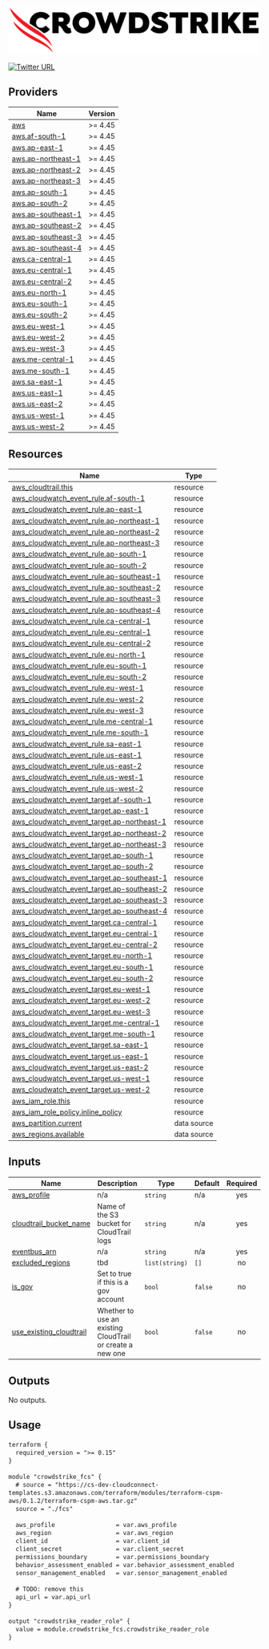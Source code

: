 <!-- BEGIN_TF_DOCS -->
![CrowdStrike FalconPy](https://raw.githubusercontent.com/CrowdStrike/falconpy/main/docs/asset/cs-logo.png)

[![Twitter URL](https://img.shields.io/twitter/url?label=Follow%20%40CrowdStrike&style=social&url=https%3A%2F%2Ftwitter.com%2FCrowdStrike)](https://twitter.com/CrowdStrike)<br/>

## Providers

| Name | Version |
|------|---------|
| <a name="provider_aws"></a> [aws](#provider\_aws) | >= 4.45 |
| <a name="provider_aws.af-south-1"></a> [aws.af-south-1](#provider\_aws.af-south-1) | >= 4.45 |
| <a name="provider_aws.ap-east-1"></a> [aws.ap-east-1](#provider\_aws.ap-east-1) | >= 4.45 |
| <a name="provider_aws.ap-northeast-1"></a> [aws.ap-northeast-1](#provider\_aws.ap-northeast-1) | >= 4.45 |
| <a name="provider_aws.ap-northeast-2"></a> [aws.ap-northeast-2](#provider\_aws.ap-northeast-2) | >= 4.45 |
| <a name="provider_aws.ap-northeast-3"></a> [aws.ap-northeast-3](#provider\_aws.ap-northeast-3) | >= 4.45 |
| <a name="provider_aws.ap-south-1"></a> [aws.ap-south-1](#provider\_aws.ap-south-1) | >= 4.45 |
| <a name="provider_aws.ap-south-2"></a> [aws.ap-south-2](#provider\_aws.ap-south-2) | >= 4.45 |
| <a name="provider_aws.ap-southeast-1"></a> [aws.ap-southeast-1](#provider\_aws.ap-southeast-1) | >= 4.45 |
| <a name="provider_aws.ap-southeast-2"></a> [aws.ap-southeast-2](#provider\_aws.ap-southeast-2) | >= 4.45 |
| <a name="provider_aws.ap-southeast-3"></a> [aws.ap-southeast-3](#provider\_aws.ap-southeast-3) | >= 4.45 |
| <a name="provider_aws.ap-southeast-4"></a> [aws.ap-southeast-4](#provider\_aws.ap-southeast-4) | >= 4.45 |
| <a name="provider_aws.ca-central-1"></a> [aws.ca-central-1](#provider\_aws.ca-central-1) | >= 4.45 |
| <a name="provider_aws.eu-central-1"></a> [aws.eu-central-1](#provider\_aws.eu-central-1) | >= 4.45 |
| <a name="provider_aws.eu-central-2"></a> [aws.eu-central-2](#provider\_aws.eu-central-2) | >= 4.45 |
| <a name="provider_aws.eu-north-1"></a> [aws.eu-north-1](#provider\_aws.eu-north-1) | >= 4.45 |
| <a name="provider_aws.eu-south-1"></a> [aws.eu-south-1](#provider\_aws.eu-south-1) | >= 4.45 |
| <a name="provider_aws.eu-south-2"></a> [aws.eu-south-2](#provider\_aws.eu-south-2) | >= 4.45 |
| <a name="provider_aws.eu-west-1"></a> [aws.eu-west-1](#provider\_aws.eu-west-1) | >= 4.45 |
| <a name="provider_aws.eu-west-2"></a> [aws.eu-west-2](#provider\_aws.eu-west-2) | >= 4.45 |
| <a name="provider_aws.eu-west-3"></a> [aws.eu-west-3](#provider\_aws.eu-west-3) | >= 4.45 |
| <a name="provider_aws.me-central-1"></a> [aws.me-central-1](#provider\_aws.me-central-1) | >= 4.45 |
| <a name="provider_aws.me-south-1"></a> [aws.me-south-1](#provider\_aws.me-south-1) | >= 4.45 |
| <a name="provider_aws.sa-east-1"></a> [aws.sa-east-1](#provider\_aws.sa-east-1) | >= 4.45 |
| <a name="provider_aws.us-east-1"></a> [aws.us-east-1](#provider\_aws.us-east-1) | >= 4.45 |
| <a name="provider_aws.us-east-2"></a> [aws.us-east-2](#provider\_aws.us-east-2) | >= 4.45 |
| <a name="provider_aws.us-west-1"></a> [aws.us-west-1](#provider\_aws.us-west-1) | >= 4.45 |
| <a name="provider_aws.us-west-2"></a> [aws.us-west-2](#provider\_aws.us-west-2) | >= 4.45 |
## Resources

| Name | Type |
|------|------|
| [aws_cloudtrail.this](https://registry.terraform.io/providers/hashicorp/aws/latest/docs/resources/cloudtrail) | resource |
| [aws_cloudwatch_event_rule.af-south-1](https://registry.terraform.io/providers/hashicorp/aws/latest/docs/resources/cloudwatch_event_rule) | resource |
| [aws_cloudwatch_event_rule.ap-east-1](https://registry.terraform.io/providers/hashicorp/aws/latest/docs/resources/cloudwatch_event_rule) | resource |
| [aws_cloudwatch_event_rule.ap-northeast-1](https://registry.terraform.io/providers/hashicorp/aws/latest/docs/resources/cloudwatch_event_rule) | resource |
| [aws_cloudwatch_event_rule.ap-northeast-2](https://registry.terraform.io/providers/hashicorp/aws/latest/docs/resources/cloudwatch_event_rule) | resource |
| [aws_cloudwatch_event_rule.ap-northeast-3](https://registry.terraform.io/providers/hashicorp/aws/latest/docs/resources/cloudwatch_event_rule) | resource |
| [aws_cloudwatch_event_rule.ap-south-1](https://registry.terraform.io/providers/hashicorp/aws/latest/docs/resources/cloudwatch_event_rule) | resource |
| [aws_cloudwatch_event_rule.ap-south-2](https://registry.terraform.io/providers/hashicorp/aws/latest/docs/resources/cloudwatch_event_rule) | resource |
| [aws_cloudwatch_event_rule.ap-southeast-1](https://registry.terraform.io/providers/hashicorp/aws/latest/docs/resources/cloudwatch_event_rule) | resource |
| [aws_cloudwatch_event_rule.ap-southeast-2](https://registry.terraform.io/providers/hashicorp/aws/latest/docs/resources/cloudwatch_event_rule) | resource |
| [aws_cloudwatch_event_rule.ap-southeast-3](https://registry.terraform.io/providers/hashicorp/aws/latest/docs/resources/cloudwatch_event_rule) | resource |
| [aws_cloudwatch_event_rule.ap-southeast-4](https://registry.terraform.io/providers/hashicorp/aws/latest/docs/resources/cloudwatch_event_rule) | resource |
| [aws_cloudwatch_event_rule.ca-central-1](https://registry.terraform.io/providers/hashicorp/aws/latest/docs/resources/cloudwatch_event_rule) | resource |
| [aws_cloudwatch_event_rule.eu-central-1](https://registry.terraform.io/providers/hashicorp/aws/latest/docs/resources/cloudwatch_event_rule) | resource |
| [aws_cloudwatch_event_rule.eu-central-2](https://registry.terraform.io/providers/hashicorp/aws/latest/docs/resources/cloudwatch_event_rule) | resource |
| [aws_cloudwatch_event_rule.eu-north-1](https://registry.terraform.io/providers/hashicorp/aws/latest/docs/resources/cloudwatch_event_rule) | resource |
| [aws_cloudwatch_event_rule.eu-south-1](https://registry.terraform.io/providers/hashicorp/aws/latest/docs/resources/cloudwatch_event_rule) | resource |
| [aws_cloudwatch_event_rule.eu-south-2](https://registry.terraform.io/providers/hashicorp/aws/latest/docs/resources/cloudwatch_event_rule) | resource |
| [aws_cloudwatch_event_rule.eu-west-1](https://registry.terraform.io/providers/hashicorp/aws/latest/docs/resources/cloudwatch_event_rule) | resource |
| [aws_cloudwatch_event_rule.eu-west-2](https://registry.terraform.io/providers/hashicorp/aws/latest/docs/resources/cloudwatch_event_rule) | resource |
| [aws_cloudwatch_event_rule.eu-west-3](https://registry.terraform.io/providers/hashicorp/aws/latest/docs/resources/cloudwatch_event_rule) | resource |
| [aws_cloudwatch_event_rule.me-central-1](https://registry.terraform.io/providers/hashicorp/aws/latest/docs/resources/cloudwatch_event_rule) | resource |
| [aws_cloudwatch_event_rule.me-south-1](https://registry.terraform.io/providers/hashicorp/aws/latest/docs/resources/cloudwatch_event_rule) | resource |
| [aws_cloudwatch_event_rule.sa-east-1](https://registry.terraform.io/providers/hashicorp/aws/latest/docs/resources/cloudwatch_event_rule) | resource |
| [aws_cloudwatch_event_rule.us-east-1](https://registry.terraform.io/providers/hashicorp/aws/latest/docs/resources/cloudwatch_event_rule) | resource |
| [aws_cloudwatch_event_rule.us-east-2](https://registry.terraform.io/providers/hashicorp/aws/latest/docs/resources/cloudwatch_event_rule) | resource |
| [aws_cloudwatch_event_rule.us-west-1](https://registry.terraform.io/providers/hashicorp/aws/latest/docs/resources/cloudwatch_event_rule) | resource |
| [aws_cloudwatch_event_rule.us-west-2](https://registry.terraform.io/providers/hashicorp/aws/latest/docs/resources/cloudwatch_event_rule) | resource |
| [aws_cloudwatch_event_target.af-south-1](https://registry.terraform.io/providers/hashicorp/aws/latest/docs/resources/cloudwatch_event_target) | resource |
| [aws_cloudwatch_event_target.ap-east-1](https://registry.terraform.io/providers/hashicorp/aws/latest/docs/resources/cloudwatch_event_target) | resource |
| [aws_cloudwatch_event_target.ap-northeast-1](https://registry.terraform.io/providers/hashicorp/aws/latest/docs/resources/cloudwatch_event_target) | resource |
| [aws_cloudwatch_event_target.ap-northeast-2](https://registry.terraform.io/providers/hashicorp/aws/latest/docs/resources/cloudwatch_event_target) | resource |
| [aws_cloudwatch_event_target.ap-northeast-3](https://registry.terraform.io/providers/hashicorp/aws/latest/docs/resources/cloudwatch_event_target) | resource |
| [aws_cloudwatch_event_target.ap-south-1](https://registry.terraform.io/providers/hashicorp/aws/latest/docs/resources/cloudwatch_event_target) | resource |
| [aws_cloudwatch_event_target.ap-south-2](https://registry.terraform.io/providers/hashicorp/aws/latest/docs/resources/cloudwatch_event_target) | resource |
| [aws_cloudwatch_event_target.ap-southeast-1](https://registry.terraform.io/providers/hashicorp/aws/latest/docs/resources/cloudwatch_event_target) | resource |
| [aws_cloudwatch_event_target.ap-southeast-2](https://registry.terraform.io/providers/hashicorp/aws/latest/docs/resources/cloudwatch_event_target) | resource |
| [aws_cloudwatch_event_target.ap-southeast-3](https://registry.terraform.io/providers/hashicorp/aws/latest/docs/resources/cloudwatch_event_target) | resource |
| [aws_cloudwatch_event_target.ap-southeast-4](https://registry.terraform.io/providers/hashicorp/aws/latest/docs/resources/cloudwatch_event_target) | resource |
| [aws_cloudwatch_event_target.ca-central-1](https://registry.terraform.io/providers/hashicorp/aws/latest/docs/resources/cloudwatch_event_target) | resource |
| [aws_cloudwatch_event_target.eu-central-1](https://registry.terraform.io/providers/hashicorp/aws/latest/docs/resources/cloudwatch_event_target) | resource |
| [aws_cloudwatch_event_target.eu-central-2](https://registry.terraform.io/providers/hashicorp/aws/latest/docs/resources/cloudwatch_event_target) | resource |
| [aws_cloudwatch_event_target.eu-north-1](https://registry.terraform.io/providers/hashicorp/aws/latest/docs/resources/cloudwatch_event_target) | resource |
| [aws_cloudwatch_event_target.eu-south-1](https://registry.terraform.io/providers/hashicorp/aws/latest/docs/resources/cloudwatch_event_target) | resource |
| [aws_cloudwatch_event_target.eu-south-2](https://registry.terraform.io/providers/hashicorp/aws/latest/docs/resources/cloudwatch_event_target) | resource |
| [aws_cloudwatch_event_target.eu-west-1](https://registry.terraform.io/providers/hashicorp/aws/latest/docs/resources/cloudwatch_event_target) | resource |
| [aws_cloudwatch_event_target.eu-west-2](https://registry.terraform.io/providers/hashicorp/aws/latest/docs/resources/cloudwatch_event_target) | resource |
| [aws_cloudwatch_event_target.eu-west-3](https://registry.terraform.io/providers/hashicorp/aws/latest/docs/resources/cloudwatch_event_target) | resource |
| [aws_cloudwatch_event_target.me-central-1](https://registry.terraform.io/providers/hashicorp/aws/latest/docs/resources/cloudwatch_event_target) | resource |
| [aws_cloudwatch_event_target.me-south-1](https://registry.terraform.io/providers/hashicorp/aws/latest/docs/resources/cloudwatch_event_target) | resource |
| [aws_cloudwatch_event_target.sa-east-1](https://registry.terraform.io/providers/hashicorp/aws/latest/docs/resources/cloudwatch_event_target) | resource |
| [aws_cloudwatch_event_target.us-east-1](https://registry.terraform.io/providers/hashicorp/aws/latest/docs/resources/cloudwatch_event_target) | resource |
| [aws_cloudwatch_event_target.us-east-2](https://registry.terraform.io/providers/hashicorp/aws/latest/docs/resources/cloudwatch_event_target) | resource |
| [aws_cloudwatch_event_target.us-west-1](https://registry.terraform.io/providers/hashicorp/aws/latest/docs/resources/cloudwatch_event_target) | resource |
| [aws_cloudwatch_event_target.us-west-2](https://registry.terraform.io/providers/hashicorp/aws/latest/docs/resources/cloudwatch_event_target) | resource |
| [aws_iam_role.this](https://registry.terraform.io/providers/hashicorp/aws/latest/docs/resources/iam_role) | resource |
| [aws_iam_role_policy.inline_policy](https://registry.terraform.io/providers/hashicorp/aws/latest/docs/resources/iam_role_policy) | resource |
| [aws_partition.current](https://registry.terraform.io/providers/hashicorp/aws/latest/docs/data-sources/partition) | data source |
| [aws_regions.available](https://registry.terraform.io/providers/hashicorp/aws/latest/docs/data-sources/regions) | data source |
## Inputs

| Name | Description | Type | Default | Required |
|------|-------------|------|---------|:--------:|
| <a name="input_aws_profile"></a> [aws\_profile](#input\_aws\_profile) | n/a | `string` | n/a | yes |
| <a name="input_cloudtrail_bucket_name"></a> [cloudtrail\_bucket\_name](#input\_cloudtrail\_bucket\_name) | Name of the S3 bucket for CloudTrail logs | `string` | n/a | yes |
| <a name="input_eventbus_arn"></a> [eventbus\_arn](#input\_eventbus\_arn) | n/a | `string` | n/a | yes |
| <a name="input_excluded_regions"></a> [excluded\_regions](#input\_excluded\_regions) | tbd | `list(string)` | `[]` | no |
| <a name="input_is_gov"></a> [is\_gov](#input\_is\_gov) | Set to true if this is a gov account | `bool` | `false` | no |
| <a name="input_use_existing_cloudtrail"></a> [use\_existing\_cloudtrail](#input\_use\_existing\_cloudtrail) | Whether to use an existing CloudTrail or create a new one | `bool` | `false` | no |
## Outputs

No outputs.

## Usage

```hcl
terraform {
  required_version = ">= 0.15"
}

module "crowdstrike_fcs" {
  # source = "https://cs-dev-cloudconnect-templates.s3.amazonaws.com/terraform/modules/terraform-cspm-aws/0.1.2/terraform-cspm-aws.tar.gz"
  source = "./fcs"

  aws_profile                 = var.aws_profile
  aws_region                  = var.aws_region
  client_id                   = var.client_id
  client_secret               = var.client_secret
  permissions_boundary        = var.permissions_boundary
  behavior_assessment_enabled = var.behavior_assessment_enabled
  sensor_management_enabled   = var.sensor_management_enabled

  # TODO: remove this
  api_url = var.api_url
}

output "crowdstrike_reader_role" {
  value = module.crowdstrike_fcs.crowdstrike_reader_role
}
```
<!-- END_TF_DOCS -->